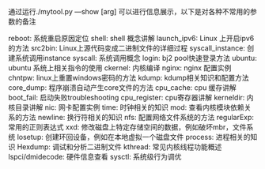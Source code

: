 通过运行./mytool.py —show [arg] 可以进行信息展示，以下是对各种不常用的参数的备注


reboot: 系统重启原因定位
shell: shell 概念讲解
launch_ipv6: Linux 上开启ipv6的方法
src2bin: Linux上源代码变成二进制文件的详细过程
syscall_instance: 创建系统调用instance
syscall: 系统调用概念
login: bj2 pool快速登录方法
ubuntu: ubuntu 系统上相关指令的使用
ckernel: 内核编译
nginx: nginx 配置实例
chntpw:  linux上重置windows密码的方法
kdump: kdump相关知识和配置方法
core_dump:  程序崩溃自动产生core文件的方法
cpu_cache: cpu 缓存讲解
boot_fail: 启动失败troubleshooting
cpu_register: cpu寄存器讲解
kerneldir: 内核目录讲解
nic: 网卡配置实例
time: 时钟相关的知识
mod: 查看内核模块依赖关系的方法
newline: 换行符相关的知识
nfs: 配置网络文件系统的方法
regularExp: 常用的正则表达式
xxd: 修改磁盘上特定存储空间的数据，例如破坏mbr，文件系统
losetup: 创建环回设备，例如在本地虚拟一个磁盘文件
process: 进程相关的知识
Hexdump: 调试和分析二进制文件
kthread: 常见内核线程功能概述
lspci/dmidecode: 硬件信息查看
sysctl: 系统级行为调优
